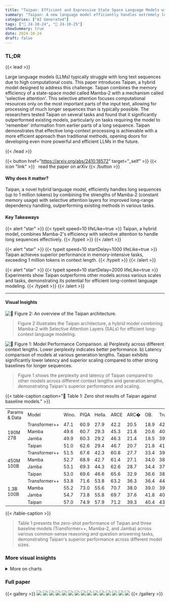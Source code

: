 ```yaml
---
title: "Taipan: Efficient and Expressive State Space Language Models with Selective Attention"
summary: "Taipan: A new language model efficiently handles extremely long text sequences by cleverly combining a memory-efficient architecture with selective attention, outperforming current state-of-the-art mo..."
categories: ["AI Generated"]
tags: ["🔖 24-10-24", "🤗 24-10-25"]
showSummary: true
date: 2024-10-24
draft: false
---
```


### TL;DR


{{< lead >}}

Large language models (LLMs) typically struggle with long text sequences due to high computational costs.  This paper introduces Taipan, a hybrid model designed to address this challenge. Taipan combines the memory efficiency of a state-space model called Mamba-2 with a mechanism called 'selective attention'.  This selective attention focuses computational resources only on the most important parts of the input text, allowing for processing of much longer sequences than is typically possible.  The researchers tested Taipan on several tasks and found that it significantly outperformed existing models, particularly on tasks requiring the model to 'remember' information from earlier parts of a long sequence.  Taipan demonstrates that effective long-context processing is achievable with a more efficient approach than traditional methods, opening doors for developing even more powerful and efficient LLMs in the future.

{{< /lead >}}


{{< button href="https://arxiv.org/abs/2410.18572" target="_self" >}}
{{< icon "link" >}} &nbsp; read the paper on arXiv
{{< /button >}}

#### Why does it matter?
Taipan, a novel hybrid language model, efficiently handles long sequences (up to 1 million tokens) by combining the strengths of Mamba-2 (constant memory usage) with selective attention layers for improved long-range dependency handling, outperforming existing methods in various tasks.
#### Key Takeaways

{{< alert "star" >}}
{{< typeit speed=10 lifeLike=true >}} Taipan, a hybrid model, combines Mamba-2's efficiency with selective attention to handle long sequences effectively. {{< /typeit >}}
{{< /alert >}}

{{< alert "star" >}}
{{< typeit speed=10 startDelay=1000 lifeLike=true >}} Taipan achieves superior performance in memory-intensive tasks, exceeding 1 million tokens in context length. {{< /typeit >}}
{{< /alert >}}

{{< alert "star" >}}
{{< typeit speed=10 startDelay=2000 lifeLike=true >}} Experiments show Taipan outperforms other models across various scales and tasks, demonstrating its potential for efficient long-context language modeling. {{< /typeit >}}
{{< /alert >}}

------
#### Visual Insights



![](figures/figures_4_0.png "🔼 Figure 2: An overview of the Taipan architecture.")

> Figure 2 illustrates the Taipan architecture, a hybrid model combining Mamba-2 with Selective Attention Layers (SALs) for efficient long-context language modeling.





![](charts/charts_2_0.png "🔼 Figure 1: Model Performance Comparison. a) Perplexity across different context lengths. Lower perplexity indicates better performance. b) Latency comparison of models at various generation lengths. Taipan exhibits significantly lower latency and superior scaling compared to other strong baselines for longer sequences.")

> Figure 1 shows the perplexity and latency of Taipan compared to other models across different context lengths and generation lengths, demonstrating Taipan's superior performance and scaling.





{{< table-caption caption="🔽 Table 1: Zero shot results of Taipan against baseline models." >}}
<table id='7' style='font-size:14px'><tr><td>Params & Data</td><td>Model</td><td>Wino.</td><td>PIQA</td><td>Hella.</td><td>ARCE</td><td>ARC�</td><td>OB.</td><td>Truth.</td><td>RACE</td><td>BoolQ</td><td>Avg.</td></tr><tr><td rowspan="4">190M 27B</td><td>Transformer++</td><td>47.1</td><td>60.9</td><td>27.9</td><td>42.2</td><td>20.5</td><td>18.9</td><td>42.9</td><td>25.4</td><td>57.2</td><td>38.1</td></tr><tr><td>Mamba</td><td>49.6</td><td>60.7</td><td>29.3</td><td>45.3</td><td>21.8</td><td>20.6</td><td>40.8</td><td>27.2</td><td>59.3</td><td>39.4</td></tr><tr><td>Jamba</td><td>49.9</td><td>60.3</td><td>29.2</td><td>46.3</td><td>21.4</td><td>18.5</td><td>39.8</td><td>27.4</td><td>58.6</td><td>39.1</td></tr><tr><td>Taipan</td><td>51.0</td><td>62.6</td><td>29.4</td><td>46.7</td><td>20.7</td><td>21.8</td><td>41.1</td><td>26.6</td><td>58.7</td><td>39.9</td></tr><tr><td rowspan="4">450M 100B</td><td>Transformer++</td><td>51.5</td><td>67.6</td><td>42.3</td><td>60.8</td><td>27.7</td><td>33.4</td><td>39.2</td><td>30.5</td><td>54.7</td><td>45.3</td></tr><tr><td>Mamba</td><td>52.7</td><td>68.9</td><td>42.7</td><td>61.4</td><td>27.1</td><td>34.0</td><td>38.5</td><td>29.3</td><td>53.2</td><td>45.3</td></tr><tr><td>Jamba</td><td>53.1</td><td>69.3</td><td>44.3</td><td>62.6</td><td>28.7</td><td>34.4</td><td>37.5</td><td>31.3</td><td>55.7</td><td>46.3</td></tr><tr><td>Taipan</td><td>53.0</td><td>69.6</td><td>46.6</td><td>65.6</td><td>32.9</td><td>36.6</td><td>38.6</td><td>30.7</td><td>60.4</td><td>48.2</td></tr><tr><td rowspan="4">1.3B 100B</td><td>Transformer++</td><td>53.8</td><td>71.6</td><td>53.8</td><td>63.2</td><td>36.3</td><td>36.4</td><td>44.0</td><td>31.2</td><td>59.4</td><td>49.9</td></tr><tr><td>Mamba</td><td>55.2</td><td>73.0</td><td>55.6</td><td>70.7</td><td>38.0</td><td>39.0</td><td>39.9</td><td>32.0</td><td>61.8</td><td>51.7</td></tr><tr><td>Jamba</td><td>54.7</td><td>73.8</td><td>55.8</td><td>69.7</td><td>37.6</td><td>41.8</td><td>40.4</td><td>32.8</td><td>59.2</td><td>51.8</td></tr><tr><td>Taipan</td><td>57.0</td><td>74.9</td><td>57.9</td><td>71.2</td><td>39.3</td><td>40.4</td><td>43.0</td><td>34.4</td><td>61.5</td><td>53.3</td></tr></table>{{< /table-caption >}}

> Table 1 presents the zero-shot performance of Taipan and three baseline models (Transformer++, Mamba-2, and Jamba) across various common-sense reasoning and question answering tasks, demonstrating Taipan's superior performance across different model sizes.



### More visual insights



<details>
<summary>More on charts
</summary>


![](charts/charts_2_1.png "🔼 Figure 1: Model Performance Comparison. a) Perplexity across different context lengths. Lower perplexity indicates better performance. b) Latency comparison of models at various generation lengths. Taipan exhibits significantly lower latency and superior scaling compared to other strong baselines for longer sequences.")

> The chart compares the perplexity and latency of four different language models (Transformer, Jamba, Mamba, and Taipan) across varying context and generation lengths.


![](charts/charts_5_0.png "🔼 Figure 3: Attention mechanisms in Taipan's Selective Attention Layers. White areas indicate no attention. (a) Full Causal Attention (b) Sliding Window Attention (w = 4) (c) Selective Attention (C = 0.3, w = 5)")

> The chart compares three different attention mechanisms: full causal attention, sliding window attention, and Taipan's selective attention, showing their attention weight distributions.


![](charts/charts_9_0.png "🔼 Figure 5: Effect of Attention Budget Capacity C on Taipan's Performance")

> The chart displays Taipan's performance on SWDE and Hellaswag tasks at various attention budget capacities (C), showing optimal performance at C=0.15.


![](charts/charts_10_0.png "🔼 Figure 6: Perplexity comparison of Taipan variants with and without Positional Embeddings across different context lengths. Lower perplexity indicates better performance.")

> The chart compares the perplexity of Taipan models with and without positional embeddings across various sequence lengths.


</details>



### Full paper

{{< gallery >}}
<img src="paper_images/1.png" class="grid-w50 md:grid-w33 xl:grid-w25" />
<img src="paper_images/2.png" class="grid-w50 md:grid-w33 xl:grid-w25" />
<img src="paper_images/3.png" class="grid-w50 md:grid-w33 xl:grid-w25" />
<img src="paper_images/4.png" class="grid-w50 md:grid-w33 xl:grid-w25" />
<img src="paper_images/5.png" class="grid-w50 md:grid-w33 xl:grid-w25" />
<img src="paper_images/6.png" class="grid-w50 md:grid-w33 xl:grid-w25" />
<img src="paper_images/7.png" class="grid-w50 md:grid-w33 xl:grid-w25" />
<img src="paper_images/8.png" class="grid-w50 md:grid-w33 xl:grid-w25" />
<img src="paper_images/9.png" class="grid-w50 md:grid-w33 xl:grid-w25" />
<img src="paper_images/10.png" class="grid-w50 md:grid-w33 xl:grid-w25" />
<img src="paper_images/11.png" class="grid-w50 md:grid-w33 xl:grid-w25" />
<img src="paper_images/12.png" class="grid-w50 md:grid-w33 xl:grid-w25" />
<img src="paper_images/13.png" class="grid-w50 md:grid-w33 xl:grid-w25" />
<img src="paper_images/14.png" class="grid-w50 md:grid-w33 xl:grid-w25" />
<img src="paper_images/15.png" class="grid-w50 md:grid-w33 xl:grid-w25" />
{{< /gallery >}}